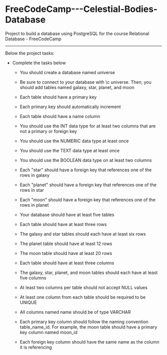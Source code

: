 # FreeCodeCamp---Celestial-Bodies-Database
Project to build a database using PostgreSQL for the course Relational Database - FreeCodeCamp

______________________________________________________________________________________________

Below the project tasks:

  * Complete the tasks below

    * You should create a database named universe

    * Be sure to connect to your database with \c universe. Then, you should add tables named galaxy, star, planet, and moon

    * Each table should have a primary key

    * Each primary key should automatically increment

    * Each table should have a name column

    * You should use the INT data type for at least two columns that are not a primary or foreign key

    * You should use the NUMERIC data type at least once

    * You should use the TEXT data type at least once

    * You should use the BOOLEAN data type on at least two columns

    * Each "star" should have a foreign key that references one of the rows in galaxy

    * Each "planet" should have a foreign key that references one of the rows in star

    * Each "moon" should have a foreign key that references one of the rows in planet

    * Your database should have at least five tables

    * Each table should have at least three rows

    * The galaxy and star tables should each have at least six rows

    * The planet table should have at least 12 rows

    * The moon table should have at least 20 rows

    * Each table should have at least three columns

    * The galaxy, star, planet, and moon tables should each have at least five columns

    * At least two columns per table should not accept NULL values

    * At least one column from each table should be required to be UNIQUE

    * All columns named name should be of type VARCHAR

    * Each primary key column should follow the naming convention table_name_id. For example, the moon table should have a primary key column named moon_id

    * Each foreign key column should have the same name as the column it is referencing
